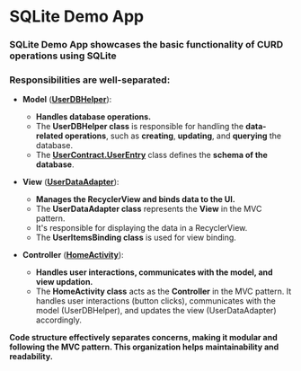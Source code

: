SQLite Demo App
========

### SQLite Demo App showcases the basic functionality of CURD operations using SQLite

### Responsibilities are well-separated:

* **Model** (**[UserDBHelper](./app/src/main/java/com/example/sqliteapp/model/UserDBHelper.java)**):
  * **Handles database operations.**
  * The **UserDBHelper class** is responsible for handling the **data-related operations**, such as **creating**, **updating**, and **querying** the database.
  * The **[UserContract.UserEntry](./app/src/main/java/com/example/sqliteapp/model/UserContract.java)** class defines the **schema of the database**.
    
* **View** (**[UserDataAdapter](./app/src/main/java/com/example/sqliteapp/adapter/UserDataAdapter.java)**):
  * **Manages the RecyclerView and binds data to the UI.**
  * The **UserDataAdapter class** represents the **View** in the MVC pattern.
  * It's responsible for displaying the data in a RecyclerView.
  * The **UserItemsBinding class** is used for view binding.
    
* **Controller** (**[HomeActivity](./app/src/main/java/com/example/sqliteapp/activity/HomeActivity.java)**):
  * **Handles user interactions, communicates with the model, and view updation.**
  * The **HomeActivity class** acts as the **Controller** in the MVC pattern. It handles user interactions (button clicks), communicates with the model (UserDBHelper), and updates the view (UserDataAdapter) accordingly.

**Code structure effectively separates concerns, making it modular and following the MVC pattern. This organization helps maintainability and readability.**
